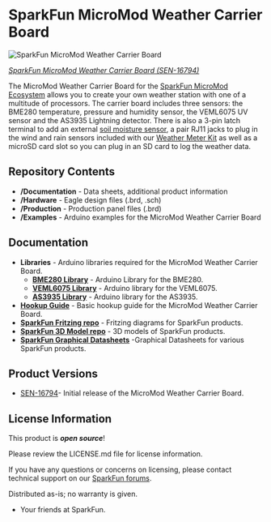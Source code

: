 SparkFun MicroMod Weather Carrier Board
========================================

![SparkFun MicroMod Weather Carrier Board](https://cdn.sparkfun.com/assets/parts/1/5/7/0/3/16794-SparkFun_MicroMod_Weather_Carrier_Board-01b.jpg)

[*SparkFun MicroMod Weather Carrier Board (SEN-16794)*](https://www.sparkfun.com/products/16794)

The MicroMod Weather Carrier Board for the [SparkFun MicroMod Ecosystem](https://www.sparkfun.com/micromod) allows you to create your own weather station with one of a multitude of processors. The carrier board includes three sensors: the BME280 temperature, pressure and humidity sensor, the VEML6075 UV sensor and the AS3935 Lightning detector. There is also a 3-pin latch terminal to add an external [soil moisture sensor](https://www.sparkfun.com/products/13637), a pair RJ11 jacks to plug in the wind and rain sensors included with our [Weather Meter Kit](https://www.sparkfun.com/products/15901) as well as a microSD card slot so you can plug in an SD card to log the weather data.

Repository Contents
-------------------

* **/Documentation** - Data sheets, additional product information 
* **/Hardware** - Eagle design files (.brd, .sch)
* **/Production** - Production panel files (.brd)
* **/Examples** - Arduino examples for the MicroMod Weather Carrier Board

Documentation
--------------
* **Libraries** - Arduino libraries required for the MicroMod Weather Carrier Board.
   * **[BME280 Library](https://github.com/sparkfun/SparkFun_BME280_Arduino_Library)** - Arduino Library for the BME280.
   * **[VEML6075 Library](https://github.com/sparkfun/SparkFun_VEML6075_Arduino_Library)** - Arduino library for the VEML6075.
   * **[AS3935 Library](https://github.com/sparkfun/SparkFun_AS3935_Lightning_Detector_Arduino_Library)** - Arduino library for the AS3935.
* **[Hookup Guide](https://learn.sparkfun.com/tutorials/micromod-weather-carrier-board-hookup-guide)** - Basic hookup guide for the MicroMod Weather Carrier Board.
* **[SparkFun Fritzing repo](https://github.com/sparkfun/Fritzing_Parts)** - Fritzing diagrams for SparkFun products.
* **[SparkFun 3D Model repo](https://github.com/sparkfun/3D_Models)** - 3D models of SparkFun products. 
* **[SparkFun Graphical Datasheets](https://github.com/sparkfun/Graphical_Datasheets)** -Graphical Datasheets for various SparkFun products.

Product Versions
----------------
* [SEN-16794](https://www.sparkfun.com/products/16794)- Initial release of the MicroMod Weather Carrier Board.

License Information
-------------------

This product is _**open source**_! 

Please review the LICENSE.md file for license information. 

If you have any questions or concerns on licensing, please contact technical support on our [SparkFun forums](https://forum.sparkfun.com/viewforum.php?f=152).

Distributed as-is; no warranty is given.

- Your friends at SparkFun.
